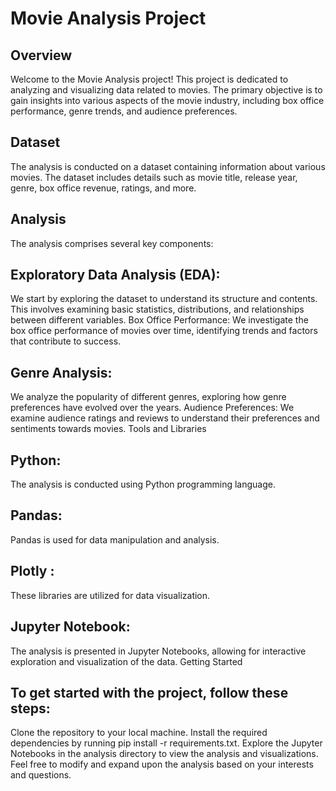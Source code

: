 # Movie Analysis Project
## Overview
Welcome to the Movie Analysis project! This project is dedicated to analyzing and visualizing data related to movies. The primary objective is to gain insights into various aspects of the movie industry, including box office performance, genre trends, and audience preferences.

## Dataset
The analysis is conducted on a dataset containing information about various movies. The dataset includes details such as movie title, release year, genre, box office revenue, ratings, and more.

## Analysis
The analysis comprises several key components:

## Exploratory Data Analysis (EDA): 
We start by exploring the dataset to understand its structure and contents. This involves examining basic statistics, distributions, and relationships between different variables.
Box Office Performance: We investigate the box office performance of movies over time, identifying trends and factors that contribute to success.
## Genre Analysis: 
We analyze the popularity of different genres, exploring how genre preferences have evolved over the years.
Audience Preferences: We examine audience ratings and reviews to understand their preferences and sentiments towards movies.
Tools and Libraries
## Python:
The analysis is conducted using Python programming language.
## Pandas:
Pandas is used for data manipulation and analysis.
## Plotly :
These libraries are utilized for data visualization.
## Jupyter Notebook:
The analysis is presented in Jupyter Notebooks, allowing for interactive exploration and visualization of the data.
Getting Started
## To get started with the project, follow these steps:

Clone the repository to your local machine.
Install the required dependencies by running pip install -r requirements.txt.
Explore the Jupyter Notebooks in the analysis directory to view the analysis and visualizations.
Feel free to modify and expand upon the analysis based on your interests and questions.
